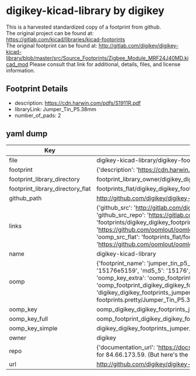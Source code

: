# digikey-kicad-library by digikey  
This is a harvested standardized copy of a footprint from github.  
The original project can be found at:  
https://gitlab.com/kicad/libraries/kicad-footprints  
The original footprint can be found at:
http://gitlab.com/digikey/digikey-kicad-library/blob/master/src/Source_Footprints/Zigbee_Module_MRF24J40MD.kicad_mod
Please consult that link for additional, details, files, and license information.  
## Footprint Details
* description: https://cdn.harwin.com/pdfs/S1911R.pdf  
* libraryLink: Jumper_Tin_P5.38mm  
* number_of_pads: 2  
## yaml dump  
| Key | Value |  
| --- | --- |  
| file | digikey-kicad-library/digikey-footprints.pretty/Jumper_Tin_P5.38mm.kicad_mod |  
| footprint | {'description': 'https://cdn.harwin.com/pdfs/S1911R.pdf', 'libraryLink': 'Jumper_Tin_P5.38mm', 'number_of_pads': 2} |  
| footprint_library_directory | footprint_library_owner/digikey_digikey-kicad-library |  
| footprint_library_directory_flat | footprints_flat/digikey_digikey_footprints_jumper_tin_p5_38mm/working |  
| github_path | http://github.com/digikey/digikey-kicad-library/blob/master/digikey-footprints.pretty/Jumper_Tin_P5.38mm.kicad_mod |  
| links | {'github_src': 'http://gitlab.com/digikey/digikey-kicad-library/blob/master/src/Source_Footprints/Zigbee_Module_MRF24J40MD.kicad_mod', 'github_src_repo': 'https://gitlab.com/kicad/libraries/kicad-footprints', 'oomp_bot': 'footprints/digikey_digikey_footprints_jumper_tin_p5_38mm/working', 'oomp_bot_github': 'https://github.com/oomlout/oomlout_oomp_footprint_bot/tree/main/footprints/digikey_digikey_footprints_jumper_tin_p5_38mm/working', 'oomp_src_flat': 'footprints_flat/footprints_flat/digikey_digikey_footprints_jumper_tin_p5_38mm/working', 'oomp_src_flat_github': 'https://github.com/oomlout/oomlout_oomp_footprint_src/tree/main/footprints_flat/digikey_digikey_footprints_jumper_tin_p5_38mm/working'} |  
| name | digikey-kicad-library |  
| oomp | {'footprint_name': 'jumper_tin_p5_38mm', 'library_name': 'digikey_footprints', 'md5': '15176e51597fc0391e7b5d08c19cc7b5', 'md5_10': '15176e5159', 'md5_5': '15176', 'md5_6': '15176e', 'oomp_key': 'oomp_digikey_digikey_footprints_jumper_tin_p5_38mm', 'oomp_key_extra': 'oomp_footprint_digikey_digikey_footprints_jumper_tin_p5_38mm', 'oomp_key_full': 'oomp_footprint_digikey_digikey_footprints_jumper_tin_p5_38mm_15176e', 'oomp_key_simple': 'digikey_digikey_footprints_jumper_tin_p5_38mm', 'original_filename': 'digikey-kicad-library/digikey-footprints.pretty/Jumper_Tin_P5.38mm.kicad_mod', 'owner_name': 'digikey'} |  
| oomp_key | oomp_digikey_digikey_footprints_jumper_tin_p5_38mm |  
| oomp_key_full | oomp_footprint_digikey_digikey_footprints_jumper_tin_p5_38mm |  
| oomp_key_simple | digikey_digikey_footprints_jumper_tin_p5_38mm |  
| owner | digikey |  
| repo | {'documentation_url': 'https://docs.github.com/rest/overview/resources-in-the-rest-api#rate-limiting', 'message': "API rate limit exceeded for 84.66.173.59. (But here's the good news: Authenticated requests get a higher rate limit. Check out the documentation for more details.)"} |  
| url | http://github.com/digikey/digikey-kicad-library |  

